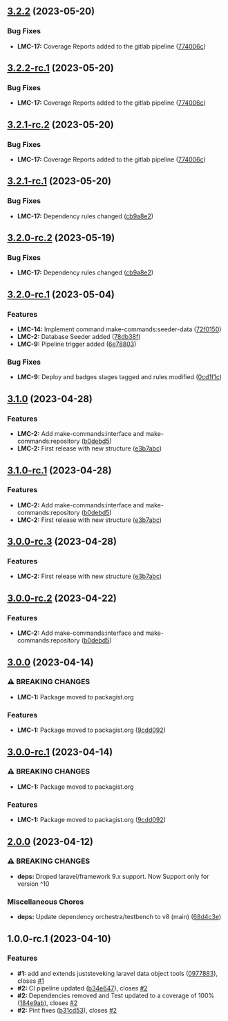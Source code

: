 ## [3.2.2](https://gitlab.com/jfheinrich-eu/laravel-make-commands/compare/3.2.1...3.2.2) (2023-05-20)


### Bug Fixes

* **LMC-17:** Coverage Reports added to the gitlab pipeline ([774006c](https://gitlab.com/jfheinrich-eu/laravel-make-commands/commit/774006ccd109ff2914381c452d3bb43c8b6141e5))

## [3.2.2-rc.1](https://gitlab.com/jfheinrich-eu/laravel-make-commands/compare/3.2.1...3.2.2-rc.1) (2023-05-20)


### Bug Fixes

* **LMC-17:** Coverage Reports added to the gitlab pipeline ([774006c](https://gitlab.com/jfheinrich-eu/laravel-make-commands/commit/774006ccd109ff2914381c452d3bb43c8b6141e5))

## [3.2.1-rc.2](https://gitlab.com/jfheinrich-eu/laravel-make-commands/compare/3.2.1-rc.1...3.2.1-rc.2) (2023-05-20)


### Bug Fixes

* **LMC-17:** Coverage Reports added to the gitlab pipeline ([774006c](https://gitlab.com/jfheinrich-eu/laravel-make-commands/commit/774006ccd109ff2914381c452d3bb43c8b6141e5))

## [3.2.1-rc.1](https://gitlab.com/jfheinrich-eu/laravel-make-commands/compare/3.2.0...3.2.1-rc.1) (2023-05-20)


### Bug Fixes

* **LMC-17:** Dependency rules changed ([cb9a8e2](https://gitlab.com/jfheinrich-eu/laravel-make-commands/commit/cb9a8e2fb36e1d22402d6fda05ef140cfa83a78d))

## [3.2.0-rc.2](https://gitlab.com/jfheinrich-eu/laravel-make-commands/compare/3.2.0-rc.1...3.2.0-rc.2) (2023-05-19)


### Bug Fixes

* **LMC-17:** Dependency rules changed ([cb9a8e2](https://gitlab.com/jfheinrich-eu/laravel-make-commands/commit/cb9a8e2fb36e1d22402d6fda05ef140cfa83a78d))

## [3.2.0-rc.1](https://gitlab.com/jfheinrich-eu/laravel-make-commands/compare/3.1.0...3.2.0-rc.1) (2023-05-04)


### Features

* **LMC-14:** Implement command make-commands:seeder-data ([72f0150](https://gitlab.com/jfheinrich-eu/laravel-make-commands/commit/72f01504c94b01b9533ceb7e4b5ae5aecdb54d61))
* **LMC-2:** Database Seeder added ([78db38f](https://gitlab.com/jfheinrich-eu/laravel-make-commands/commit/78db38f6f7f16db8ce1e7e40237f8467bcf1beef))
* **LMC-9:** Pipeline trigger added ([6e78803](https://gitlab.com/jfheinrich-eu/laravel-make-commands/commit/6e7880347d4b18cb40eeafb7daf57f14f9f96a0c))


### Bug Fixes

* **LMC-9:** Deploy and badges stages tagged and rules modified ([0cd1f1c](https://gitlab.com/jfheinrich-eu/laravel-make-commands/commit/0cd1f1c5ef4caf7caf365108fc5041f76c67c948))

## [3.1.0](https://gitlab.com/jfheinrich-eu/laravel-make-commands/compare/3.0.0...3.1.0) (2023-04-28)


### Features

* **LMC-2:** Add make-commands:interface and make-commands:repository ([b0debd5](https://gitlab.com/jfheinrich-eu/laravel-make-commands/commit/b0debd5d557013d1f282dcce6b969c4f67a5cb83))
* **LMC-2:** First release with new structure ([e3b7abc](https://gitlab.com/jfheinrich-eu/laravel-make-commands/commit/e3b7abcd791f9947f654ed99c015ae696c239df4))

## [3.1.0-rc.1](https://gitlab.com/jfheinrich-eu/laravel-make-commands/compare/3.0.0...3.1.0-rc.1) (2023-04-28)


### Features

* **LMC-2:** Add make-commands:interface and make-commands:repository ([b0debd5](https://gitlab.com/jfheinrich-eu/laravel-make-commands/commit/b0debd5d557013d1f282dcce6b969c4f67a5cb83))
* **LMC-2:** First release with new structure ([e3b7abc](https://gitlab.com/jfheinrich-eu/laravel-make-commands/commit/e3b7abcd791f9947f654ed99c015ae696c239df4))

## [3.0.0-rc.3](https://gitlab.com/jfheinrich-eu/laravel-make-commands/compare/3.0.0-rc.2...3.0.0-rc.3) (2023-04-28)


### Features

* **LMC-2:** First release with new structure ([e3b7abc](https://gitlab.com/jfheinrich-eu/laravel-make-commands/commit/e3b7abcd791f9947f654ed99c015ae696c239df4))

## [3.0.0-rc.2](https://gitlab.com/jfheinrich-eu/laravel-make-commands/compare/3.0.0-rc.1...3.0.0-rc.2) (2023-04-22)


### Features

* **LMC-2:** Add make-commands:interface and make-commands:repository ([b0debd5](https://gitlab.com/jfheinrich-eu/laravel-make-commands/commit/b0debd5d557013d1f282dcce6b969c4f67a5cb83))

## [3.0.0](https://gitlab.com/jfheinrich-eu/laravel-make-commands/compare/2.0.0...3.0.0) (2023-04-14)


### ⚠ BREAKING CHANGES

* **LMC-1:** Package moved to packagist.org

### Features

* **LMC-1:** Package moved to packagist.org ([9cdd092](https://gitlab.com/jfheinrich-eu/laravel-make-commands/commit/9cdd0921592c6b2dbe5635c67897030832389c8e))

## [3.0.0-rc.1](https://gitlab.com/jfheinrich-eu/laravel-make-commands/compare/2.0.0...3.0.0-rc.1) (2023-04-14)


### ⚠ BREAKING CHANGES

* **LMC-1:** Package moved to packagist.org

### Features

* **LMC-1:** Package moved to packagist.org ([9cdd092](https://gitlab.com/jfheinrich-eu/laravel-make-commands/commit/9cdd0921592c6b2dbe5635c67897030832389c8e))

## [2.0.0](https://gitlab.com/jfheinrich-eu/laravel-make-commands/compare/1.2.0...2.0.0) (2023-04-12)


### ⚠ BREAKING CHANGES

* **deps:** Droped laravel/framework 9.x support. Now Support only for version ^10

### Miscellaneous Chores

* **deps:** Update dependency orchestra/testbench to v8 (main) ([68d4c3e](https://gitlab.com/jfheinrich-eu/laravel-make-commands/commit/68d4c3ed5ba51ba6ff1643c1528d7d4aa83bb6dc))

## 1.0.0-rc.1 (2023-04-10)


### Features

* **#1:** add and extends juststeveking laravel data object tools ([0977883](https://gitlab.com/jfheinrich-eu/laravel-make-commands/commit/09778838bb16538d752108e7eb09d6d0f88191d1)), closes [#1](https://gitlab.com/jfheinrich-eu/laravel-make-commands/issues/1)
* **#2:** CI pipeline updated ([b34e647](https://gitlab.com/jfheinrich-eu/laravel-make-commands/commit/b34e647cc8c9b0ba57e06e3408519d5fefba3610)), closes [#2](https://gitlab.com/jfheinrich-eu/laravel-make-commands/issues/2)
* **#2:** Dependencies removed and Test updated to a coverage of 100% ([184e9ab](https://gitlab.com/jfheinrich-eu/laravel-make-commands/commit/184e9aba3a3b306e1c007e979a7e0d834712f797)), closes [#2](https://gitlab.com/jfheinrich-eu/laravel-make-commands/issues/2)
* **#2:** Pint fixes ([b31cd53](https://gitlab.com/jfheinrich-eu/laravel-make-commands/commit/b31cd53cade1d316de43f62d27477b39d9bd4c57)), closes [#2](https://gitlab.com/jfheinrich-eu/laravel-make-commands/issues/2)
